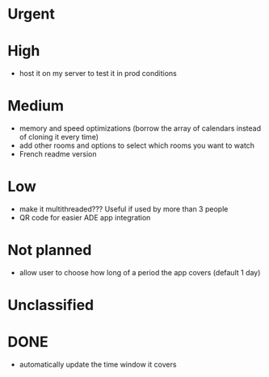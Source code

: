 # Urgent

# High
- host it on my server to test it in prod conditions

# Medium
- memory and speed optimizations (borrow the array of calendars instead of cloning it every time)
- add other rooms and options to select which rooms you want to watch
- French readme version

# Low
- make it multithreaded??? Useful if used by more than 3 people
- QR code for easier ADE app integration

# Not planned
- allow user to choose how long of a period the app covers (default 1 day)





# Unclassified


# DONE
- automatically update the time window it covers
